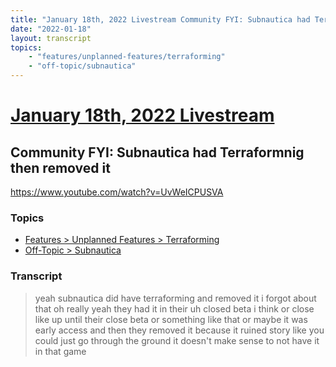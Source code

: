 ```yaml
---
title: "January 18th, 2022 Livestream Community FYI: Subnautica had Terraformnig then removed it"
date: "2022-01-18"
layout: transcript
topics:
    - "features/unplanned-features/terraforming"
    - "off-topic/subnautica"
---
```

# [January 18th, 2022 Livestream](../2022-01-18.md)
## Community FYI: Subnautica had Terraformnig then removed it
https://www.youtube.com/watch?v=UvWeICPUSVA

### Topics
* [Features > Unplanned Features > Terraforming](../topics/features/unplanned-features/terraforming.md)
* [Off-Topic > Subnautica](../topics/off-topic/subnautica.md)

### Transcript

> yeah subnautica did have terraforming and removed it i forgot about that oh really yeah they had it in their uh closed beta i think or close like up until their close beta or something like that or maybe it was early access and then they removed it because it ruined story like you could just go through the ground it doesn't make sense to not have it in that game
